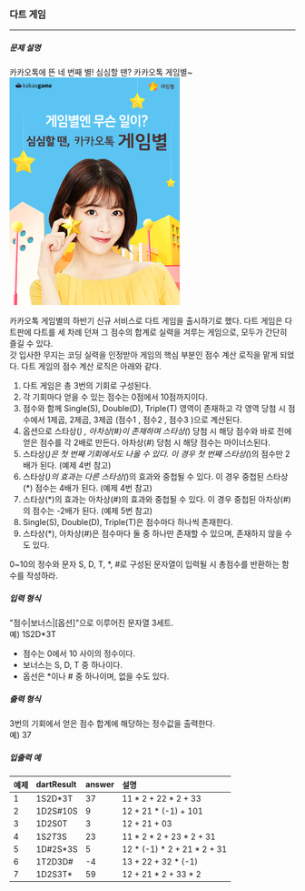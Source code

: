 ### 다트 게임

***

##### 문제 설명

카카오톡에 뜬 네 번째 별! 심심할 땐? 카카오톡 게임별~   
![1](gamestar.png)      

카카오톡 게임별의 하반기 신규 서비스로 다트 게임을 출시하기로 했다. 다트 게임은 다트판에 다트를 세 차례 던져 그 점수의 합계로 실력을 겨루는 게임으로, 모두가 간단히 즐길 수 있다.   
갓 입사한 무지는 코딩 실력을 인정받아 게임의 핵심 부분인 점수 계산 로직을 맡게 되었다. 다트 게임의 점수 계산 로직은 아래와 같다.   

1. 다트 게임은 총 3번의 기회로 구성된다.   
2. 각 기회마다 얻을 수 있는 점수는 0점에서 10점까지이다.   
3. 점수와 함께 Single(S), Double(D), Triple(T) 영역이 존재하고 각 영역 당첨 시 점수에서 1제곱, 2제곱, 3제곱 (점수1 , 점수2 , 점수3 )으로 계산된다.
4. 옵션으로 스타상(*) , 아차상(#)이 존재하며 스타상(*) 당첨 시 해당 점수와 바로 전에 얻은 점수를 각 2배로 만든다. 아차상(#) 당첨 시 해당 점수는 마이너스된다.
5. 스타상(*)은 첫 번째 기회에서도 나올 수 있다. 이 경우 첫 번째 스타상(*)의 점수만 2배가 된다. (예제 4번 참고)
6. 스타상(*)의 효과는 다른 스타상(*)의 효과와 중첩될 수 있다. 이 경우 중첩된 스타상(*) 점수는 4배가 된다. (예제 4번 참고)
7. 스타상(*)의 효과는 아차상(#)의 효과와 중첩될 수 있다. 이 경우 중첩된 아차상(#)의 점수는 -2배가 된다. (예제 5번 참고)
8. Single(S), Double(D), Triple(T)은 점수마다 하나씩 존재한다.
9. 스타상(*), 아차상(#)은 점수마다 둘 중 하나만 존재할 수 있으며, 존재하지 않을 수도 있다.

0~10의 정수와 문자 S, D, T, *, #로 구성된 문자열이 입력될 시 총점수를 반환하는 함수를 작성하라.   

##### 입력 형식

"점수|보너스|[옵션]"으로 이루어진 문자열 3세트.   
예) 1S2D*3T   

- 점수는 0에서 10 사이의 정수이다.
- 보너스는 S, D, T 중 하나이다.
- 옵선은 *이나 # 중 하나이며, 없을 수도 있다.

##### 출력 형식   

3번의 기회에서 얻은 점수 합계에 해당하는 정수값을 출력한다.   
예) 37   

##### 입출력 예

| 예제 | dartResult | answer | 설명 |
| :----- | :----- | :----- | :----- |
| 1	| 1S2D*3T | 37 | 11 * 2 + 22 * 2 + 33 |
| 2 | 1D2S#10S | 9 | 12 + 21 * (-1) + 101 |
| 3 | 1D2S0T | 3 | 12 + 21 + 03 |
| 4 | 1S*2T*3S | 23 | 11 * 2 * 2 + 23 * 2 + 31 |
| 5 | 1D#2S*3S | 5 | 12 * (-1) * 2 + 21 * 2 + 31 |
| 6 | 1T2D3D# | -4 | 13 + 22 + 32 * (-1) |
| 7 | 1D2S3T* |	59 | 12 + 21 * 2 + 33 * 2 |

